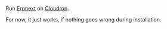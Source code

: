 Run [Erpnext](https://erpnext.com) on [Cloudron](https://cloudron.io).

For now, it just works, if nothing goes wrong during installation.


